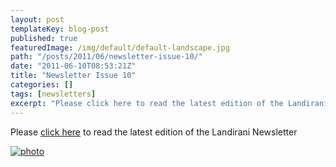 ```yaml
---
layout: post
templateKey: blog-post
published: true
featuredImage: /img/default/default-landscape.jpg
path: "/posts/2011/06/newsletter-issue-10/"
date: "2011-06-10T08:53:21Z"
title: "Newsletter Issue 10"
categories: []
tags: [newsletters]
excerpt: "Please click here to read the latest edition of the Landirani Newsletterphoto"
---
```


Please [click here](https://landirani.org/pdfs/newsletters/Newsletter_issue_10.pdf) to read the latest edition of the Landirani Newsletter

[![photo](https://www.landirani.org/image_library/news/full_size/4df1f7e07d24anewsletter_10.jpg)](https://landirani.org/pdfs/newsletters/Newsletter_issue_10.pdf)
